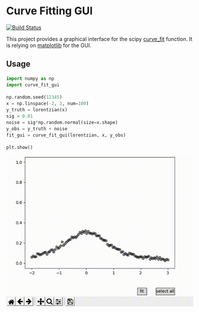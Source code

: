 # Curve Fitting GUI

[![Build Status](https://travis-ci.org/MaximeBouton/curve_fit_gui.svg?branch=master)](https://travis-ci.org/MaximeBouton/curve_fit_gui)

This project provides a graphical interface for the scipy [curve_fit](https://docs.scipy.org/doc/scipy/reference/generated/scipy.optimize.curve_fit.html) function. 
It is relying on [matplotlib](https://matplotlib.org/) for the GUI.


## Usage 

```python 
import numpy as np
import curve_fit_gui

np.random.seed(12345)
x = np.linspace(-2, 3, num=100)
y_truth = lorentzian(x)
sig = 0.01
noise = sig*np.random.normal(size=x.shape)
y_obs = y_truth + noise
fit_gui = curve_fit_gui(lorentzian, x, y_obs)

plt.show()

```

![demo](fitgui_demo.gif)

